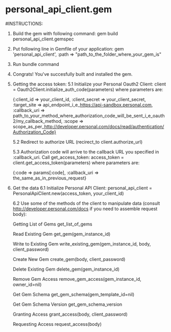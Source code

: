 personal_api_client.gem
=======================

#INSTRUCTIONS:

1. Build the gem with following command: gem build personal_api_client.gemspec
2. Put following line in Gemfile of your application: gem 'personal_api_client', :path => "path_to_the_folder_where_your_gem_is"
3. Run bundle command
4. Congrats! You've succesfully built and installed the gem.


5. Getting the access token:
	5.1 Initialize your Personal Oauth2 Client: client = Oauth2Client.initialize_auth_code(parameters) where parameters are:

	{:client_id => your_client_id, 
     :client_secret => your_client_secret, 
     :target_site => api_endpoint_i_e_https://api-sandbox.personal.com, 
     :callback_uri => path_to_your_method_where_authorization_code_will_be_sent_i_e_oauth2/my_callback_method, 
     :scope => scope_as_per_http://developer.personal.com/docs/read/authentication/Authorization_Code}

    5.2 Redirect to authorize URL (recirect_to client.authorize_url)

    5.3 Authorization code will arrive to the callback URL you specified in :callback_uri. Call get_access_token:
    access_token = client.get_access_token(parameters) where parameters are:

    {:code => params[:code],
	 :callback_uri => the_same_as_in_previous_request}

6. Get the data
	6.1 Initialize Personal API Client:
	personal_api_client = PersonalApiClient.new(access_token, your_client_id)

	6.2 Use some of the methods of the client to manipulate data (consult http://developer.personal.com/docs if you need to assemble request body):


	Getting List of Gems
  	get_list_of_gems
    
    Read Existing Gem
  	get_gem(gem_instance_id)
    
  	Write to Existing Gem
  	write_existing_gem(gem_instance_id, body, client_password)
    
  	Create New Gem
  	create_gem(body, client_password)

  	Delete Existing Gem
  	delete_gem(gem_instance_id)
    
    Remove Gem Access
  	remove_gem_access(gem_instance_id, owner_id=nil)
    
  	Get Gem Schema
  	get_gem_schema(gem_template_id=nil)
    
  	Get Gem Schema Version
  	get_gem_schema_version
    
  	Granting Access
  	grant_access(body, client_password)
    
  	Requesting Access
  	request_access(body)
    